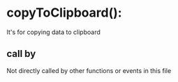 # copyToClipboard():

It's for copying data to clipboard

## call by

Not directly called by other functions or events in this file

